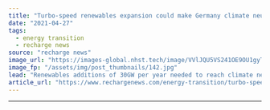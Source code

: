 ```yaml
---
title: "Turbo-speed renewables expansion could make Germany climate neutral in 2045 -  report"
date: "2021-04-27"
tags: 
  - energy transition
  - recharge news
source: "recharge news"
image_url: "https://images-global.nhst.tech/image/VVlJQU5VS241OE9OU1gyTmNBaG9JMGNwdVYwcndTVTJJaStJZnZuNTBIQT0=/nhst/binary/793eefd8b21760f88ac13a56f92b11cc"
image_fp: "/assets/img/post_thumbnails/142.jpg"
lead: "Renewables additions of 30GW per year needed to reach climate neutrality five years earlier than targeted, three German think-tanks calculate"
article_url: "https://www.rechargenews.com/energy-transition/turbo-speed-renewables-expansion-could-make-germany-climate-neutral-in-2045-report/2-1-1001975"
---
```


---
